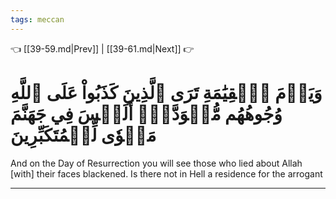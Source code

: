 ```yaml
---
tags: meccan
---
```


👈 [[39-59.md|Prev]] | [[39-61.md|Next]] 👉

# وَيَوۡمَ ٱلۡقِيَٰمَةِ تَرَى ٱلَّذِينَ كَذَبُواْ عَلَى ٱللَّهِ وُجُوهُهُم مُّسۡوَدَّةٌۚ أَلَيۡسَ فِي جَهَنَّمَ مَثۡوٗى لِّلۡمُتَكَبِّرِينَ

And on the Day of Resurrection you will see those who lied about Allah [with] their faces blackened. Is there not in Hell a residence for the arrogant

---

